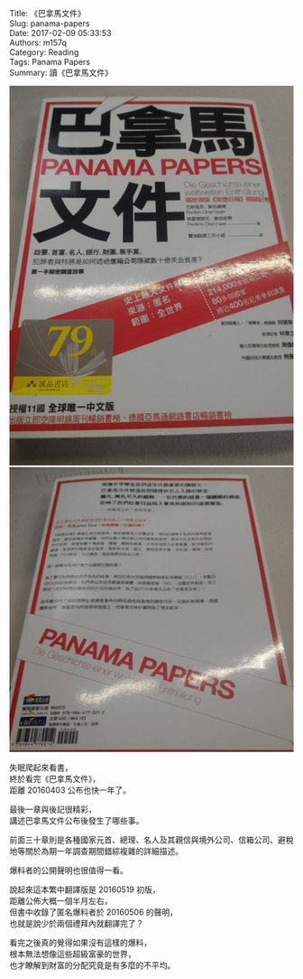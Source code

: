 Title: 《巴拿馬文件》  
Slug: panama-papers  
Date: 2017-02-09 05:33:53  
Authors: m157q  
Category: Reading  
Tags: Panama Papers  
Summary: 讀《巴拿馬文件》  
  
  
![front cover](/files/panama-papers/front-cover.jpg)  
![back cover](/files/panama-papers/back-cover.jpg)  
  
失眠爬起來看書，  
終於看完《巴拿馬文件》，  
距離 20160403 公布也快一年了。  
  
最後一章與後記很精彩，  
講述巴拿馬文件公布後發生了哪些事。  
  
前面三十章則是各種國家元首、總理、名人及其親信與境外公司、信箱公司、避稅地等關於為期一年調查期間錯綜複雜的詳細描述。  
  
爆料者的公開聲明也很值得一看。  
  
說起來這本繁中翻譯版是 20160519 初版，  
距離公佈大概一個半月左右，  
但書中收錄了匿名爆料者於 20160506 的聲明，  
也就是說少於兩個禮拜內就翻譯完了？  
  
看完之後真的覺得如果沒有這樣的爆料，  
根本無法想像這些超級富豪的世界，  
也才瞭解到財富的分配究竟是有多麼的不平均。  
